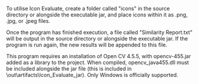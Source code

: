 To utilise Icon Evaluate, create a folder called "icons" in the source directory or alongside the executable jar, and place icons within it as .png, .jpg, or .jpeg files.

Once the program has finished execution, a file called "Similarity Report.txt" will be output in the source directory or alongside the executable jar.
If the program is run again, the new results will be appended to this file.

This program requires an installation of Open CV 4.5.5, with opencv-455.jar added as a library to the project. When compiled, opencv_java455.dll must be included alongside the jar file (this is included in \out\artifacts\Icon_Evaluate_jar\). Only Windows is officially supported.
